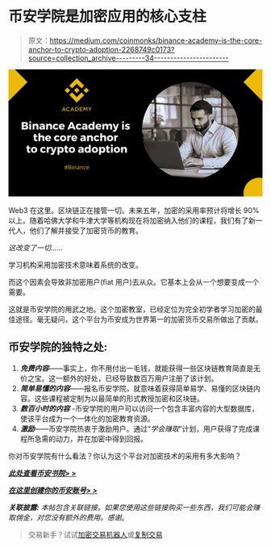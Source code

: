 # 币安学院是加密应用的核心支柱

> 原文：<https://medium.com/coinmonks/binance-academy-is-the-core-anchor-to-crypto-adoption-2268749c0173?source=collection_archive---------34----------------------->

![](img/241e803143853cc5ec0ce72242fb3a99.png)

Web3 在这里。区块链正在接管一切。未来五年，加密的采用率预计将增长 90%以上。随着哈佛大学和牛津大学等机构现在将加密纳入他们的课程，我们有了新一代人，他们了解并接受了加密货币的教育。

*这改变了一切……*

学习机构采用加密技术意味着系统的改变。

而这个因素会导致非加密用户(fiat 用户)去从众。它基本上会从一个想要变成一个需要。

这就是币安学院的用武之地。这个加密教室，已经定位为完全初学者学习加密的最佳途径。毫无疑问，这个平台为币安成为世界第一的加密货币交易所做出了贡献。

## **币安学院的独特之处:**

1.  ***免费内容***——事实上，你不用付出一毛钱，就能获得一些区块链教育简直是无价之宝。这一额外的好处，已经导致数百万用户注册了该计划。
2.  ***简单易懂的内容***——报名币安学院，就意味着获得简单易学、易懂的区块链内容。这些课程被定制为以最简单的形式教授加密和区块链。
3.  ***数百小时的内容*** -币安学院的用户可以访问一个包含丰富内容的大型数据库，使该平台成为一个一体化的加密教育资源。
4.  ***激励***——币安学院热衷于激励用户。通过“*学会赚取*”计划，用户获得了完成课程所急需的动力，并在加密中得到回报。

你对币安学院有什么看法？你认为这个平台对加密技术的采用有多大影响？

[***此处查看币安书院> >***](https://academy.binance.com/en?ref=431277160)

[***在这里创建你的币安账号> >***](https://accounts.binance.com/en/register?ref=431277160)

***关联披露:*** *本帖包含关联链接。如果您使用这些链接购买一些东西，我们可能会赚取佣金，对您没有额外的费用。感谢*。

> 交易新手？试试[加密交易机器人](/coinmonks/crypto-trading-bot-c2ffce8acb2a)或[复制交易](/coinmonks/top-10-crypto-copy-trading-platforms-for-beginners-d0c37c7d698c)